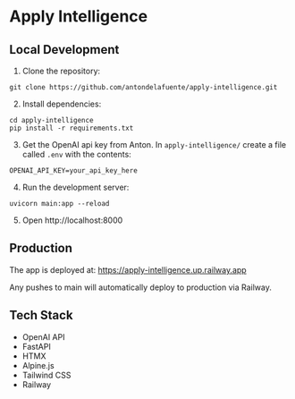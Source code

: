 # Apply Intelligence

## Local Development

1. Clone the repository:
```
git clone https://github.com/antondelafuente/apply-intelligence.git
```

2. Install dependencies:
```
cd apply-intelligence
pip install -r requirements.txt
```

3. Get the OpenAI api key from Anton. In ``apply-intelligence/`` create a file called ``.env`` with the contents:
```
OPENAI_API_KEY=your_api_key_here
```
4. Run the development server:
```
uvicorn main:app --reload
```

5. Open http://localhost:8000

## Production

The app is deployed at: https://apply-intelligence.up.railway.app

Any pushes to main will automatically deploy to production via Railway.

## Tech Stack

- OpenAI API
- FastAPI
- HTMX
- Alpine.js
- Tailwind CSS
- Railway